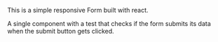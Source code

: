 This is a simple responsive Form built with react.

A single component with a test that checks if the form submits its data when the submit button gets clicked.